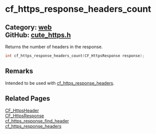 [](../header.md ':include')

# cf_https_response_headers_count

Category: [web](/api_reference?id=web)  
GitHub: [cute_https.h](https://github.com/RandyGaul/cute_framework/blob/master/include/cute_https.h)  
---

Returns the number of headers in the response.

```cpp
int cf_https_response_headers_count(CF_HttpsResponse response);
```

## Remarks

Intended to be used with [cf_https_response_headers](/web/cf_https_response_headers.md).

## Related Pages

[CF_HttpsHeader](/web/cf_httpsheader.md)  
[CF_HttpsResponse](/web/cf_httpsresponse.md)  
[cf_https_response_find_header](/web/cf_https_response_find_header.md)  
[cf_https_response_headers](/web/cf_https_response_headers.md)  
